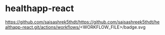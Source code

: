 # healthapp-react

https://github.com/saisashrek5thdt/https://github.com/saisashreek5thdt/healthapp-react.git/actions/workflows/<WORKFLOW_FILE>/badge.svg
